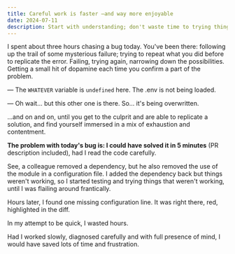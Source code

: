 ```yaml
---
title: Careful work is faster —and way more enjoyable
date: 2024-07-11
description: Start with understanding; don't waste time to trying things in haste.
---
```


I spent about three hours chasing a bug today. You've been there: following up the trail of some mysterious failure; trying to repeat what you did before to replicate the error. Failing, trying again, narrowing down the possibilities. Getting a small hit of dopamine each time you confirm a part of the problem.

— The `WHATEVER` variable is `undefined` here. The .env is not being loaded.

— Oh wait... but this other one is there. So... it's being overwritten.

...and on and on, until you get to the culprit and are able to replicate a solution, and find yourself immersed in a mix of exhaustion and contentment.

**The problem with today's bug is: I could have solved it in 5 minutes** (PR description included), had I read the code carefully.

See, a colleague removed a dependency, but he also removed the use of the module in a configuration file. I added the dependency back but things weren't working, so I started testing and trying things that weren't working, until I was flailing around frantically. 

Hours later, I found one missing configuration line. It was right there, red, highlighted in the diff.

In my attempt to be quick, I wasted hours.

Had I worked slowly, diagnosed carefully and with full presence of mind, I would have saved lots of time and frustration.
